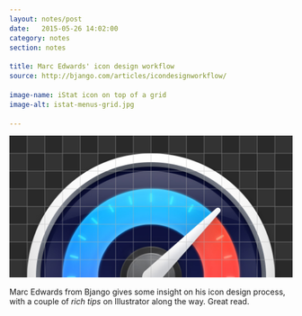 ```yaml
---
layout: notes/post
date:   2015-05-26 14:02:00
category: notes
section: notes

title: Marc Edwards' icon design workflow
source: http://bjango.com/articles/icondesignworkflow/

image-name: iStat icon on top of a grid
image-alt: istat-menus-grid.jpg

---
```


![iStat icon on top of a grid](/assets/images/articles/2015/05/istat-menus-grid.jpg)

Marc Edwards from Bjango gives some insight on his icon design process, with a couple of _rich tips_ on Illustrator along the way. Great read.

